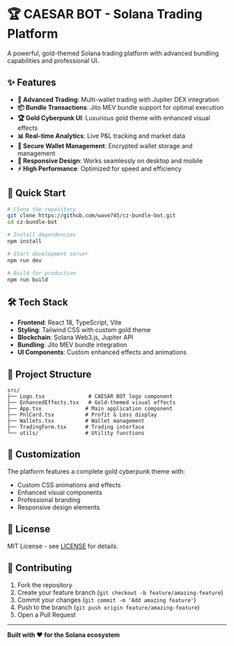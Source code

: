 # 🏆 CAESAR BOT - Solana Trading Platform

A powerful, gold-themed Solana trading platform with advanced bundling capabilities and professional UI.

## ✨ Features

- **🎯 Advanced Trading**: Multi-wallet trading with Jupiter DEX integration
- **📦 Bundle Transactions**: Jito MEV bundle support for optimal execution
- **🏆 Gold Cyberpunk UI**: Luxurious gold theme with enhanced visual effects
- **📊 Real-time Analytics**: Live P&L tracking and market data
- **🔐 Secure Wallet Management**: Encrypted wallet storage and management
- **📱 Responsive Design**: Works seamlessly on desktop and mobile
- **⚡ High Performance**: Optimized for speed and efficiency

## 🚀 Quick Start

```bash
# Clone the repository
git clone https://github.com/wave745/cz-bundle-bot.git
cd cz-bundle-bot

# Install dependencies
npm install

# Start development server
npm run dev

# Build for production
npm run build
```

## 🛠️ Tech Stack

- **Frontend**: React 18, TypeScript, Vite
- **Styling**: Tailwind CSS with custom gold theme
- **Blockchain**: Solana Web3.js, Jupiter API
- **Bundling**: Jito MEV bundle integration
- **UI Components**: Custom enhanced effects and animations

## 📁 Project Structure

```
src/
├── Logo.tsx              # CAESAR BOT logo component
├── EnhancedEffects.tsx   # Gold-themed visual effects
├── App.tsx              # Main application component
├── PnlCard.tsx          # Profit & Loss display
├── Wallets.tsx          # Wallet management
├── TradingForm.tsx      # Trading interface
└── utils/               # Utility functions
```

## 🎨 Customization

The platform features a complete gold cyberpunk theme with:
- Custom CSS animations and effects
- Enhanced visual components
- Professional branding
- Responsive design elements

## 📄 License

MIT License - see [LICENSE](LICENSE) for details.

## 🤝 Contributing

1. Fork the repository
2. Create your feature branch (`git checkout -b feature/amazing-feature`)
3. Commit your changes (`git commit -m 'Add amazing feature'`)
4. Push to the branch (`git push origin feature/amazing-feature`)
5. Open a Pull Request

---

**Built with ❤️ for the Solana ecosystem**
